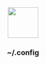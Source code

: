 <div align="center">
<img height="70px" src="https://raw.githubusercontent.com/sharukhi/www/main/static/icons/icon.png">
<h3>~/.config</h3>
</div>
